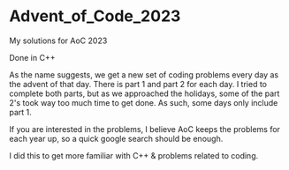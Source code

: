 # Advent_of_Code_2023

My solutions for AoC 2023

Done in C++

As the name suggests, we get a new set of coding problems every day as the advent of that day. There is part 1 and part 2 for each day. I tried to complete both parts, but as we approached the holidays, some of the part 2's took way too much time to get done. As such, some days only include part 1. 

If you are interested in the problems, I believe AoC keeps the problems for each year up, so a quick google search should be enough.

I did this to get more familiar with C++ & problems related to coding.
